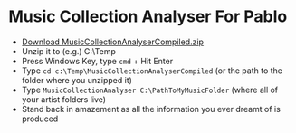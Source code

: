 # Music Collection Analyser For Pablo

- [Download MusicCollectionAnalyserCompiled.zip](https://github.com/TheTedster/MusicCollectionAnalyser/raw/master/MusicCollectionAnalyserCompiled.zip)
- Unzip it to (e.g.) C:\Temp
- Press Windows Key, type `cmd` + Hit Enter
- Type `cd c:\Temp\MusicCollectionAnalyserCompiled` (or the path to the folder where you unzipped it)
- Type `MusicCollectionAnalyser C:\PathToMyMusicFolder` (where all of your artist folders live)
- Stand back in amazement as all the information you ever dreamt of is produced

